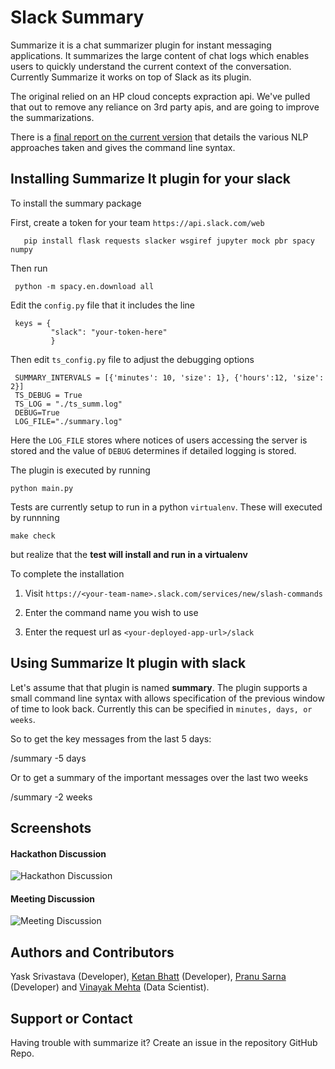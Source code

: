 # Slack Summary

Summarize it is a chat summarizer plugin for instant messaging applications. It summarizes the large content of chat logs which enables users to quickly understand the current context of the conversation. Currently Summarize it works on top of Slack as its plugin.

The original relied on an HP cloud concepts expraction api. We've pulled that out to remove any reliance on 3rd party apis, and are going to improve the summarizations.

There is a [final report on the current version](https://github.com/charlescearl/Slack-Summary/blob/master/FinalReport.md) that details the various NLP approaches taken and gives the command line syntax.


## Installing Summarize It plugin for your slack

To install the summary package

First, create a token for your team `https://api.slack.com/web` 

   	   pip install flask requests slacker wsgiref jupyter mock pbr spacy numpy

Then run

     python -m spacy.en.download all

Edit the `config.py` file that it includes the line

     keys = {
     	     "slack": "your-token-here"
    	     }

Then edit `ts_config.py` file to adjust the debugging options

     SUMMARY_INTERVALS = [{'minutes': 10, 'size': 1}, {'hours':12, 'size': 2}]
     TS_DEBUG = True
     TS_LOG = "./ts_summ.log"
     DEBUG=True
     LOG_FILE="./summary.log"

Here the `LOG_FILE` stores where notices of users accessing the server is stored and the
value of `DEBUG` determines if detailed logging is stored.

The plugin is executed by running

    python main.py


Tests are currently setup to run in a python `virtualenv`. These will executed by
runnning

	make check

but realize that the <b>test will install and run in a virtualenv</b>


To complete the installation

1. Visit `https://<your-team-name>.slack.com/services/new/slash-commands`

2. Enter the command name you wish to use

3. Enter the request url as `<your-deployed-app-url>/slack`



## Using Summarize It plugin with slack

Let's assume that that plugin is named <b>summary</b>. The plugin supports a small
command line syntax with allows specification of the previous window of time to look
back. Currently this can be specified in `minutes, days, or weeks`. 

So to get the key messages from the last 5 days:

   /summary -5 days

Or to get a summary of the important messages over the last two weeks

   /summary -2 weeks


## Screenshots

#### Hackathon Discussion
![Hackathon Discussion](img/hackathon-discussion.png)

#### Meeting Discussion
![Meeting Discussion](img/meeting-discussion.png)

## Authors and Contributors
Yask Srivastava (Developer), [Ketan Bhatt](https://github.com/ketanbhatt) (Developer), [Pranu Sarna](https://github.com/psarna94) (Developer) and [Vinayak Mehta](https://github.com/vortex-ape) (Data Scientist).

## Support or Contact
Having trouble with summarize it? Create an issue in the repository GitHub Repo.

